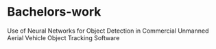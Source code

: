 # Bachelors-work
Use of Neural Networks for Object Detection in Commercial Unmanned Aerial Vehicle Object Tracking Software
